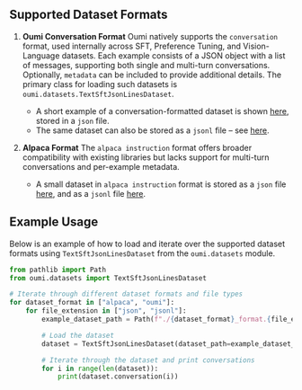 ## Supported Dataset Formats

1. **Oumi Conversation Format**
   Oumi natively supports the `conversation` format, used internally across SFT, Preference Tuning, and Vision-Language datasets. Each example consists of a JSON object with a list of messages, supporting both single and multi-turn conversations. Optionally, `metadata` can be included to provide additional details. The primary class for loading such datasets is `oumi.datasets.TextSftJsonLinesDataset`.
   - A short example of a conversation-formatted dataset is shown [here](./oumi_format.json), stored in a `json` file.
   - The same dataset can also be stored as a `jsonl` file – see [here](./oumi_format.jsonl).

2. **Alpaca Format**
   The `alpaca instruction` format offers broader compatibility with existing libraries but lacks support for multi-turn conversations and per-example metadata.
   - A small dataset in `alpaca instruction` format is stored as a `json` file [here](./alpaca_format.json), and as a `jsonl` file [here](./alpaca_format.jsonl).


## Example Usage

Below is an example of how to load and iterate over the supported dataset formats using `TextSftJsonLinesDataset` from the `oumi.datasets` module.

```python
from pathlib import Path
from oumi.datasets import TextSftJsonLinesDataset

# Iterate through different dataset formats and file types
for dataset_format in ["alpaca", "oumi"]:
    for file_extension in ["json", "jsonl"]:
        example_dataset_path = Path(f"./{dataset_format}_format.{file_extension}")

        # Load the dataset
        dataset = TextSftJsonLinesDataset(dataset_path=example_dataset_path)

        # Iterate through the dataset and print conversations
        for i in range(len(dataset)):
            print(dataset.conversation(i))
```
